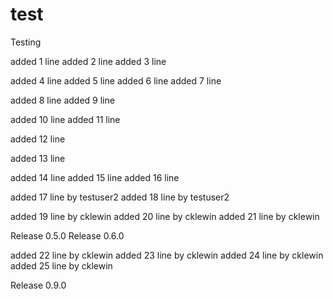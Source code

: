 # test
Testing

added 1 line
added 2 line
added 3 line

added 4 line
added 5 line
added 6 line
added 7 line

added 8 line
added 9 line

added 10 line
added 11 line

added 12 line

added 13 line

added 14 line
added 15 line
added 16 line

added 17 line by testuser2
added 18 line by testuser2

added 19 line by cklewin
added 20 line by cklewin
added 21 line by cklewin

Release 0.5.0
Release 0.6.0

added 22 line by cklewin
added 23 line by cklewin
added 24 line by cklewin
added 25 line by cklewin

Release 0.9.0
